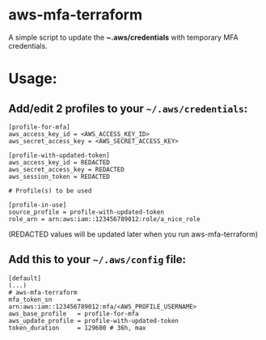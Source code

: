 # aws-mfa-terraform
A simple script to update the **~.aws/credentials** with temporary MFA credentials.

# Usage:

## Add/edit 2 profiles to your `~/.aws/credentials`:
```
[profile-for-mfa]
aws_access_key_id = <AWS_ACCESS_KEY_ID>
aws_secret_access_key = <AWS_SECRET_ACCESS_KEY>

[profile-with-updated-token]
aws_access_key_id = REDACTED
aws_secret_access_key = REDACTED
aws_session_token = REDACTED

# Profile(s) to be used

[profile-in-use]
source_profile = profile-with-updated-token
role_arn = arn:aws:iam::123456789012:role/a_nice_role
```
(REDACTED values will be updated later when you run aws-mfa-terraform)

## Add this to your `~/.aws/config` file:
```
[default]
(...)
# aws-mfa-terraform
mfa_token_sn       = arn:aws:iam::123456789012:mfa/<AWS_PROFILE_USERNAME>
aws_base_profile   = profile-for-mfa
aws_update_profile = profile-with-updated-token
token_duration     = 129600 # 36h, max
```

